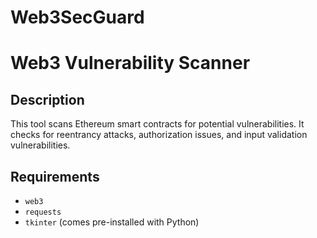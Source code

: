 # Web3SecGuard

# Web3 Vulnerability Scanner

## Description
This tool scans Ethereum smart contracts for potential vulnerabilities. It checks for reentrancy attacks, authorization issues, and input validation vulnerabilities.

## Requirements
- `web3`
- `requests`
- `tkinter` (comes pre-installed with Python)
